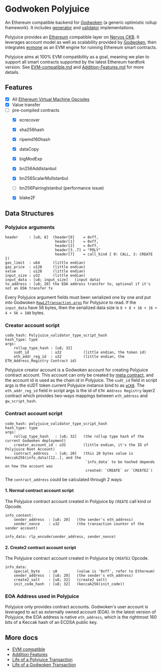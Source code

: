
# Godwoken Polyjuice
An Ethereum compatible backend for [Godwoken](https://github.com/nervosnetwork/godwoken) (a generic optimistic rollup framework). It includes [generator](./c/generator.c) and [validator](./c/validator.c) implementations.

Polyjuice provides an [Ethereum](https://ethereum.org/en/) compatible layer on [Nervos CKB](https://github.com/nervosnetwork/ckb). It leverages account model as well as scalability provided by [Godwoken](https://github.com/nervosnetwork/godwoken/blob/develop/docs/life_of_a_godwoken_transaction.md), then integrates [evmone](https://github.com/ethereum/evmone) as an EVM engine for running Ethereum smart contracts.

Polyjuice aims at 100% EVM compatibility as a goal, meaning we plan to support all smart contracts supported by the latest Ethereum hardfork version. See [EVM-compatible.md](docs/EVM-compatible.md) and [Addition-Features.md](docs/Addition-Features.md) for more details.

## Features
- [x] All [Ethereum Virtual Machine Opcodes](https://ethervm.io/)
- [x] Value transfer
- [ ] pre-compiled contracts
  + [x] ecrecover
  + [x] sha256hash
  + [x] ripemd160hash
  + [x] dataCopy
  + [x] bigModExp
  + [x] bn256AddIstanbul
  + [x] bn256ScalarMulIstanbul
  + [ ] bn256PairingIstanbul (performance issue)
  + [x] blake2F


## Data Structures

### Polyjuice arguments
```
header     : [u8; 8]  (header[0]    = 0xff, 
                       header[1]    = 0xff, 
                       header[2]    = 0xff, 
                       header[3..7] = "POLY"
                       header[7]    = call_kind { 0: CALL, 3: CREATE })
gas_limit  : u64      (little endian)
gas_price  : u128     (little endian)
value      : u128     (little endian)
input_size : u32      (little endian)
input_data : [u8; input_size]   (input data)
to_address : [u8; 20] the EOA address transfer to, optional if it's not an EOA transfer tx
```

Every Polyjuice argument fields must been serialized one by one and put into Godwoken [`RawL2Transaction.args`][rawl2tx-args] for Polyjuice to read. If the `input_data` have 56 bytes, then the serialized data size is `8 + 8 + 16 + 16 + 4 + 56 = 108` bytes.


### Creator account script
```
code_hash: Polyjuice_validator_type_script_hash
hash_type: type
args:
    rollup_type_hash : [u8; 32]
    sudt_id          : u32          (little endian, the token id)
    eth_addr_reg_id  : u32          (little endian, the ETH_Address_Registry Contract id)
```

Polyjuice creator account is a Godwoken account for creating Polyjuice contract account. This account can only be created by [meta contract][meta-contract], and the account id is used as the chain id in Polyjuice. The `sudt_id` field in script args is the sUDT token current Polyjuice instance bind to as [`pCKB`](https://github.com/nervosnetwork/godwoken/blob/develop/docs/life_of_a_polyjuice_transaction.md#pCKB). The `eth_addr_reg_id` field in script args is the id of `ETH Address Registry` layer2 contract which provides two-ways mappings between `eth_address` and `gw_script_hash`.

### Contract account script

```
code_hash: polyjuice_validator_type_script_hash
hash_type: type
args:
    rollup_type_hash   : [u8; 32]   (the rollup type hash of the current Godwoken deployment)
    creator_account_id : u32        (little endian, it's the ID of Polyjuice Root Account)
    contract_address   : [u8; 20]   (this 20 bytes value is keccak256(info_data)[12..], and the
                                     `info_data` to be hashed depends on how the account was
                                     created: `CREATE` or `CREATE2`)
```

The `contract_address` could be calculated through 2 ways:

#### 1. Normal contract account script
The Polyjuice contract account created in Polyjuice by `CREATE` call kind or Opcode.
```
info_content:
    sender_address  : [u8; 20]   (the sender's eth_address)
    sender_nonce    : u32        (the transaction counter of the sender account)
    
info_data: rlp_encode(sender_address, sender_nonce)
```

#### 2. Create2 contract account script
The Polyjuice contract account created in Polyjuice by `CREATE2` Opcode.
```
info_data:
    special_byte    : u8         (value is '0xff', refer to Ethereum)
    sender_address  : [u8; 20]   (the sender's eth_address)
    create2_salt    : [u8; 32]   (create2 salt)
    init_code_hash  : [u8; 32]   (keccak256(init_code))
```

### EOA Address used in Polyjuice
Polyjuice only provides contract accounts. Godwoken's user account is leveraged to act as externally owned account (EOA). In the latest version of Polyjuice, the EOA address is native `eth_address`, which is the rightmost 160 bits of a Keccak hash of an ECDSA public key.


[rawl2tx-args]: https://github.com/nervosnetwork/godwoken/blob/develop/crates/types/schemas/godwoken.mol#L60
[meta-contract]: https://github.com/nervosnetwork/godwoken-scripts/blob/master/c/contracts/meta_contract.c

## More docs
* [EVM compatible](docs/EVM-compatible.md)
* [Addition Features](docs/Addition-Features.md)
* [Life of a Polyjuice Transaction](https://github.com/nervosnetwork/godwoken/blob/develop/docs/life_of_a_polyjuice_transaction.md)
* [Life of a Godwoken Transaction](https://github.com/nervosnetwork/godwoken/blob/develop/docs/life_of_a_godwoken_transaction.md)
